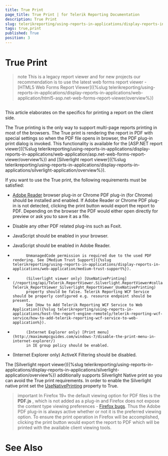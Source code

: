 ```yaml
---
title: True Print
page_title: True Print | for Telerik Reporting Documentation
description: True Print
slug: telerikreporting/using-reports-in-applications/display-reports-in-applications/web-application/asp.net-web-forms-report-viewer/true-print
tags: true,print
published: True
position: 3
---
```


# True Print



>note This is a legacy report viewer and for new projects our recommendation is to use the latest web forms report viewer -          [HTML5 Web Forms Report Viewer]({%slug telerikreporting/using-reports-in-applications/display-reports-in-applications/web-application/html5-asp.net-web-forms-report-viewer/overview%})


## 

This article elaborates on the specifics for printing a report on the client side.
        

The True printing is the only way to support multi-page reports printing in most of the browsers. The True print is rendering the report
          in PDF with special settings so when the PDF file opens in browser, the PDF plug-in print dialog is invoked.
          This functionality is available for the
          [ASP.NET report viewer]({%slug telerikreporting/using-reports-in-applications/display-reports-in-applications/web-application/asp.net-web-forms-report-viewer/overview%}) and
          [Silverlight report viewer]({%slug telerikreporting/using-reports-in-applications/display-reports-in-applications/silverlight-application/overview%}).
        

If you want to use the True print, the following requirements must be satisfied: 

* [Adobe Reader](http://get.adobe.com/reader/)
            browser plug-in or Chrome PDF plug-in (for Chrome) should be installed and enabled.
            If Adobe Reader or Chrome PDF plug-in is not detected, clicking the print button would export the report to PDF.
            Depending on the browser the PDF would either open directly for preview or ask you to save it as a file.
          

* Disable any other PDF related plug-ins such as Foxit.

* JavaScript should be enabled in your browser.

* JavaScript should be enabled in Adobe Reader.

* 
            UnmanagedCode permission is required due to the used PDF rendering. See [Medium Trust Support]({%slug telerikreporting/using-reports-in-applications/display-reports-in-applications/web-application/medium-trust-support%}).
          

* 
            (Silverlight viewer only) [UseNativePrinting](/reporting/api/Telerik.ReportViewer.Silverlight.ReportViewer#collapsible-Telerik_ReportViewer_Silverlight_ReportViewer_UseNativePrinting)
            property should be false. Telerik Reporting WCF Service should be properly configured e.g. resource endpoint should be present.
            See [How to Add Telerik Reporting WCF Service to Web Application]({%slug telerikreporting/using-reports-in-applications/host-the-report-engine-remotely/telerik-reporting-wcf-service/how-to-add-telerik-reporting-wcf-service-to-web-application%}).
          

* 
            (Internet Explorer only) [Print menu](http://maximumpcguides.com/windows-7/disable-the-print-menu-in-internet-explorer/)
            in IE group policy should be enabled.
          

* (Internet Explorer only) ActiveX Filtering should be disabled.

The [Silverlight report viewer]({%slug telerikreporting/using-reports-in-applications/display-reports-in-applications/silverlight-application/overview%}) additionally supports Silverlight Native print so you can
          avoid the True print requirements. In order to enable the Silverlight native print set the [UseNativePrinting](/reporting/api/Telerik.ReportViewer.Silverlight.ReportViewer#collapsible-Telerik_ReportViewer_Silverlight_ReportViewer_UseNativePrinting)
          property to True.
        

>important In Firefox 19+ the default viewing option for PDF files is the  __PDF.js__ ,            which is not added as a plug-in and Firefox does not expose the content type viewing preferences - [Firefox bugs](https://bugzilla.mozilla.org/show_bug.cgi?id=840439).            Thus the Adobe PDF plug-in is always active whether or not it is the preferred viewing option.            To ensure the print operation in Firefox will be accomplished, clicking the print button would            export the report to PDF which will be printed with the available client viewing tools.          


# See Also


